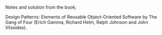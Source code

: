 Notes and solution from the book; 

Design Patterns: Elements of Reusable Object-Oriented Software by The Gang of Four (Erich Gamma, Richard Helm, Ralph Johnson and John Vlissides).
